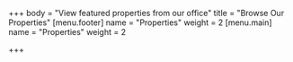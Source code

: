+++
body = "View featured properties from our office"
title = "Browse Our Properties"
[menu.footer]
name = "Properties"
weight = 2
[menu.main]
name = "Properties"
weight = 2

+++
